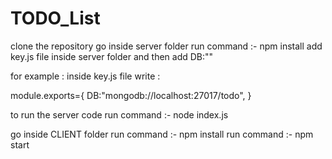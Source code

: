 # TODO_List

<!-- STEP 1 -->
clone the repository 
go inside server folder
run command :- npm install
add key.js file inside server folder
and then add DB:"<mongodb connection url>"

for example : 
inside key.js file write : 

module.exports={
    <!-- local mongodb compaas connection url -->
    DB:"mongodb://localhost:27017/todo",
}

<!-- STEP 2 -->
to run the server code 
run command :- node index.js


<!-- STEP 3 -->
go inside CLIENT folder
run command :- npm install
run command :- npm start
